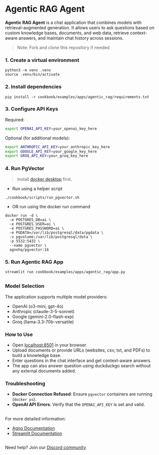 <h1>Agentic RAG Agent</h1>

**Agentic RAG Agent** is a chat application that combines models with retrieval-augmented generation.
It allows users to ask questions based on custom knowledge bases, documents, and web data, retrieve context-aware answers, and maintain chat history across sessions.

> Note: Fork and clone this repository if needed

### 1. Create a virtual environment

```shell
python3 -m venv .venv
source .venv/bin/activate
```

### 2. Install dependencies

```shell
pip install -r cookbook/examples/apps/agentic_rag/requirements.txt
```

### 3. Configure API Keys

Required:
```bash
export OPENAI_API_KEY=your_openai_key_here
```

Optional (for additional models):
```bash
export ANTHROPIC_API_KEY=your_anthropic_key_here
export GOOGLE_API_KEY=your_google_key_here
export GROQ_API_KEY=your_groq_key_here
```

### 4. Run PgVector

> Install [docker desktop](https://docs.docker.com/desktop/install/mac-install/) first.

- Run using a helper script

```shell
./cookbook/scripts/run_pgvector.sh
```

- OR run using the docker run command

```shell
docker run -d \
  -e POSTGRES_DB=ai \
  -e POSTGRES_USER=ai \
  -e POSTGRES_PASSWORD=ai \
  -e PGDATA=/var/lib/postgresql/data/pgdata \
  -v pgvolume:/var/lib/postgresql/data \
  -p 5532:5432 \
  --name pgvector \
  agnohq/pgvector:16
```

### 5. Run Agentic RAG App

```shell
streamlit run cookbook/examples/apps/agentic_rag/app.py
```

## 

### Model Selection

The application supports multiple model providers:
- OpenAI (o3-mini, gpt-4o)
- Anthropic (claude-3-5-sonnet)
- Google (gemini-2.0-flash-exp)
- Groq (llama-3.3-70b-versatile)

### How to Use
- Open [localhost:8501](http://localhost:8501) in your browser.
- Upload documents or provide URLs (websites, csv, txt, and PDFs) to build a knowledge base.
- Enter questions in the chat interface and get context-aware answers.
- The app can also answer question using duckduckgo search without any external documents added.

### Troubleshooting
- **Docker Connection Refused**: Ensure `pgvector`  containers are running (`docker ps`).
- **OpenAI API Errors**: Verify that the `OPENAI_API_KEY` is set and valid.

## 

For more detailed information:
- [Agno Documentation](https://docs.agno.com)
- [Streamlit Documentation](https://docs.streamlit.io)

## 

Need help? Join our [Discord community](https://agno.link/discord)
